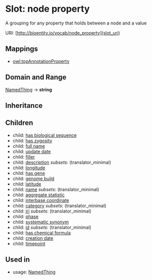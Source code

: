 # Slot: node property


A grouping for any property that holds between a node and a value

URI: [http://bioentity.io/vocab/node_property](slot_uri)
## Mappings

 * [owl:topAnnotationProperty](http://purl.obolibrary.org/obo/owl_topAnnotationProperty)
## Domain and Range

[NamedThing](NamedThing.md) -> **string**
## Inheritance

## Children

 *  child: [has biological sequence](has_biological_sequence.md)
 *  child: [has zygosity](has_zygosity.md)
 *  child: [full name](full_name.md)
 *  child: [update date](update_date.md)
 *  child: [filler](filler.md)
 *  child: [description](description.md) *subsets*: (translator_minimal)
 *  child: [longitude](longitude.md)
 *  child: [has gene](has_gene.md)
 *  child: [genome build](genome_build.md)
 *  child: [latitude](latitude.md)
 *  child: [name](name.md) *subsets*: (translator_minimal)
 *  child: [aggregate statistic](aggregate_statistic.md)
 *  child: [interbase coordinate](interbase_coordinate.md)
 *  child: [category](category.md) *subsets*: (translator_minimal)
 *  child: [iri](iri.md) *subsets*: (translator_minimal)
 *  child: [phase](phase.md)
 *  child: [systematic synonym](systematic_synonym.md)
 *  child: [id](id.md) *subsets*: (translator_minimal)
 *  child: [has chemical formula](has_chemical_formula.md)
 *  child: [creation date](creation_date.md)
 *  child: [timepoint](timepoint.md)
## Used in

 *  usage: [NamedThing](NamedThing.md)
